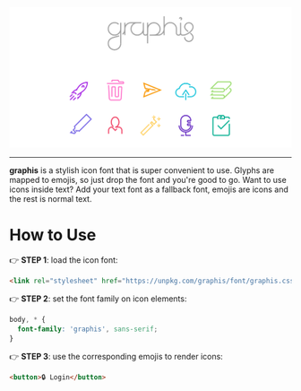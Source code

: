 <div align="center">
<img src="banner-rainbow.svg" width="512px"/>
</div>

---

**graphis** is a stylish icon font that is super convenient to use. Glyphs are mapped to emojis, so just drop the font and you're good to go. Want to use icons inside text? Add your text font as a fallback font, emojis are icons and the rest is normal text.

# How to Use

👉 **STEP 1**: load the icon font:
```html
<link rel="stylesheet" href="https://unpkg.com/graphis/font/graphis.css">
```
👉 **STEP 2**: set the font family on icon elements:
```css
body, * {
  font-family: 'graphis', sans-serif;
}
```
👉 **STEP 3**: use the corresponding emojis to render icons:
```html
<button>🔒 Login</button>
```
